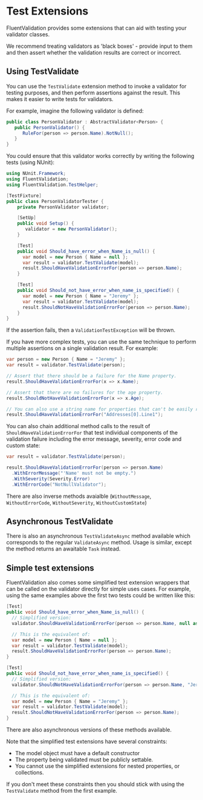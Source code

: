 # Test Extensions

FluentValidation provides some extensions that can aid with testing your validator classes.

We recommend treating validators as 'black boxes' - provide input to them and then assert whether the validation results are correct or incorrect.

## Using TestValidate

You can use the `TestValidate` extension method to invoke a validator for testing purposes, and then perform assertions against the result. This makes it easier to write tests for validators.

For example, imagine the following validator is defined:

```csharp
public class PersonValidator : AbstractValidator<Person> {
   public PersonValidator() {
      RuleFor(person => person.Name).NotNull();
   }
}
```

You could ensure that this validator works correctly by writing the following tests (using NUnit):

```csharp
using NUnit.Framework;
using FluentValidation;
using FluentValidation.TestHelper;

[TestFixture]
public class PersonValidatorTester {
    private PersonValidator validator;

    [SetUp]
    public void Setup() {
       validator = new PersonValidator();
    }

    [Test]
    public void Should_have_error_when_Name_is_null() {
      var model = new Person { Name = null };
      var result = validator.TestValidate(model);
      result.ShouldHaveValidationErrorFor(person => person.Name);
    }

    [Test]
    public void Should_not_have_error_when_name_is_specified() {
      var model = new Person { Name = "Jeremy" };
      var result = validator.TestValidate(model);
      result.ShouldNotHaveValidationErrorFor(person => person.Name);
    }
}
```

If the assertion fails, then a `ValidationTestException` will be thrown.

If you have more complex tests, you can use the same technique to perform multiple assertions on a single validation result. For example:

```csharp
var person = new Person { Name = "Jeremy" };
var result = validator.TestValidate(person);

// Assert that there should be a failure for the Name property.
result.ShouldHaveValidationErrorFor(x => x.Name);

// Assert that there are no failures for the age property.
result.ShouldNotHaveValidationErrorFor(x => x.Age);

// You can also use a string name for properties that can't be easily represented with a lambda, eg:
result.ShouldHaveValidationErrorFor("Addresses[0].Line1");
```

You can also chain additional method calls to the result of `ShouldHaveValidationErrorFor` that test individual components of the validation failure including the error message, severity, error code and custom state:

```csharp
var result = validator.TestValidate(person);

result.ShouldHaveValidationErrorFor(person => person.Name)
  .WithErrorMessage("'Name' must not be empty.")
  .WithSeverity(Severity.Error)
  .WithErrorCode("NotNullValidator");
```

There are also inverse methods avaialble (`WithoutMessage`, `WithoutErrorCode`, `WithoutSeverity`, `WithoutCustomState`)

## Asynchronous TestValidate

There is also an asynchronous `TestValidateAsync` method available which corresponds to the regular `ValidateAsync` method. Usage is similar, except the method returns an awaitable `Task` instead.

## Simple test extensions

FluentValidation also comes some simplified test extension wrappers that can be called on the validator directly for simple uses cases. For example, using the same examples above the first two tests could be written like this:

```csharp
[Test]
public void Should_have_error_when_Name_is_null() {
  // Simplified version:
  validator.ShouldHaveValidationErrorFor(person => person.Name, null as string);

  // This is the equivalent of:
  var model = new Person { Name = null };
  var result = validator.TestValidate(model);
  result.ShouldHaveValidationErrorFor(person => person.Name);
}

[Test]
public void Should_not_have_error_when_name_is_specified() {
  // Simplified version:
  validator.ShouldNotHaveValidationErrorFor(person => person.Name, "Jeremy");

  // This is the equivalent of:
  var model = new Person { Name = "Jeremy" };
  var result = validator.TestValidate(model);
  result.ShouldNotHaveValidationErrorFor(person => person.Name);
}
```

There are also asynchronous versions of these methods available.

Note that the simplified test extensions have several constraints:
- The model object must have a default constructor
- The property being validated must be publicly settable.
- You cannot use the simplified extensions for nested properties, or collections.

If you don't meet these constraints then you should stick with using the `TestValidate` method from the first example.
